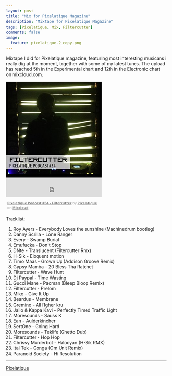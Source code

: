 ```yaml
---
layout: post
title: "Mix for Pixelatique Magazine"
description: "Mixtape for Pixelatique Magazine"
tags: [Pixelatique, Mix, Filtercutter]
comments: false
image:
  feature: pixelatique-2_copy.png 
---
```


Mixtape I did for Pixelatique magazine, featuring most interesting musicans i really dig at the moment, together with some of my latest tunes.
The upload has reached 5th in the Experimental chart and 12th in the Electronic chart on mixcloud.com.

<img src="/images/pixelatique_mix_filtercutter.jpg">

<iframe width="300" height="60" src="https://www.mixcloud.com/widget/iframe/?feed=https%3A%2F%2Fwww.mixcloud.com%2FPixelatique%2Fpixelatique-podcast-34-filtercutter%2F&amp;mini=1&amp;embed_uuid=8ed8391b-1d98-4211-88bf-de8dc9f1c9d0&amp;replace=0&amp;hide_cover=1&amp;hide_artwork=1&amp;embed_type=widget_standard&amp;hide_tracklist=1" frameborder="0"></iframe><div style="clear: both; height: 3px; width: 292px;"></div><p style="display: block; font-size: 11px; font-family: 'Open Sans', Helvetica, Arial, sans-serif; margin: 0px; padding: 3px 4px; color: rgb(153, 153, 153); width: 292px;"><a href="https://www.mixcloud.com/Pixelatique/pixelatique-podcast-34-filtercutter/?utm_source=widget&amp;utm_medium=web&amp;utm_campaign=base_links&amp;utm_term=resource_link" target="_blank" style="color:#808080; font-weight:bold;">Pixelatique Podcast #34 - Filtercutter</a><span> by </span><a href="https://www.mixcloud.com/Pixelatique/?utm_source=widget&amp;utm_medium=web&amp;utm_campaign=base_links&amp;utm_term=profile_link" target="_blank" style="color:#808080; font-weight:bold;">Pixelatique</a><span> on </span><a href="https://www.mixcloud.com/?utm_source=widget&amp;utm_medium=web&amp;utm_campaign=base_links&amp;utm_term=homepage_link" target="_blank" style="color:#808080; font-weight:bold;"> Mixcloud</a></p><div style="clear: both; height: 3px; width: 292px;"></div>

   Tracklist:

   1. Roy Ayers - Everybody Loves the sunshine (Machinedrum bootleg)
   2. Danny Scrilla - Lone Ranger
   3. Every - Swamp Burial
   4. Emufucka - Don't Stop
   5. DNte - Translucent (Filtercutter Rmx)
   6. H-Sik - Eloquent motion
   7. Timo Maas - Grown Up (Addison Groove Remix)
   8. Gypsy Mamba - 20 Bless Tha Ratchet
   9. Filtercutter - Wave Hunt
   10. Dj Paypal - Time Wasting
   11. Gucci Mane - Pacman (Bleep Bloop Remix)
   12. Filtercutter - Prelom
   13. Miko - Give It Up
   14. Beardus - Membrane
   15. Gremino - All l1gher kru
   16. Jailo & Kappa Kavi - Perfectly Timed Traffic Light
   17. Moresounds - Sauss K
   18. Ean - Aulderkincher
   19. SertOne - Going Hard
   20. Moresounds - Teklife (Ghetto Dub)
   21. Filtercutter - Hop Hop
   22. Chrissy Murderbot - Halocyan (H-Sik RMX)
   23. Ital Tek - Gonga (Om Unit Remix)
   24. Paranoid Society - Hi Resolution

---

<div markdown="0"><a href="https://www.mixcloud.com/Pixelatique/pixelatique-podcast-34-filtercutter/" target="_blank" class="btn btn-info">Pixelatique</a></div>